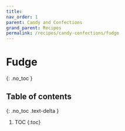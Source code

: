 ```yaml
---
title:
nav_order: 1
parent: Candy and Confections
grand_parent: Recipes
permalink: /recipes/candy-confections/fudge
---
```


# Fudge
{: .no_toc }

## Table of contents
{: .no_toc .text-delta }

1. TOC
{:toc}
